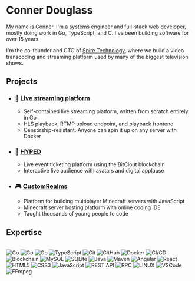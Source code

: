 # Conner Douglass

My name is Conner. I'm a systems engineer and full-stack web developer, mostly doing work in Go, TypeScript, and C. I've been building software for over 15 years.

I'm the co-founder and CTO of [Spire Technology](https://github.com/spiretechnology), where we build a video transcoding and streaming platform used by many of the biggest television shows.

## Projects

* ### :movie_camera: [Live streaming platform](https://github.com/connerdouglass/livestream-rtmp)
  - Self-contained live streaming platform, written from scratch entirely in Go
  - HLS playback, RTMP upload endpoint, and playback frontend
  - Censorship-resistant. Anyone can spin it up on any server with Docker
* ### :microphone: [HYPED](https://bitclout.com/u/hyped)
  - Live event ticketing platform using the BitClout blockchain
  - Interactive live audience with avatars and digital applause
* ### :video_game: [CustomRealms](https://github.com/customrealms)
  - Platform for building multiplayer Minecraft servers with JavaScript
  - Minecraft server hosting platform with online coding IDE
  - Taught thousands of young people to code



## Expertise
\
![Go](https://img.shields.io/badge/GO-007396.svg?&style=flat&logo=go&logoColor=white)
![Go](https://img.shields.io/badge/C-007396.svg?&style=flat&logo=c&logoColor=white)
![Go](https://img.shields.io/badge/C++-007396.svg?&style=flat&logo=cplusplus&logoColor=white)
![TypeScript](https://img.shields.io/badge/TYPESCRIPT-%23007ACC.svg?&style=flat&logo=typescript&logoColor=white)
![Git](https://img.shields.io/badge/GIT-%23F05033.svg?&style=flat&logo=git&logoColor=white)
![GitHub](https://img.shields.io/badge/GITHUB-%23121011.svg?&style=flat&logo=github&logoColor=white)
![Docker](https://img.shields.io/badge/DOCKER-2496ED.svg?&style=flat&logo=docker&logoColor=white)
![CI/CD](https://img.shields.io/badge/CI/CD-323330.svg?&style=flat&logo=git&logoColor=white)
![Blockchain](https://img.shields.io/badge/CRYPTO-323330.svg?&style=flat&logo=bitcoin&logoColor=white)
![MySQL](https://img.shields.io/badge/MYSQL-4479A1.svg?&style=flat&logo=mysql&logoColor=white)
![SQLite](https://img.shields.io/badge/SQLITE-003B57.svg?&style=flat&logo=sqlite&logoColor=white)
![Java](https://img.shields.io/badge/JAVA-C71A36.svg?&style=flat&logo=java&logoColor=white)
![Maven](https://img.shields.io/badge/MAVEN-C71A36.svg?&style=flat&logo=apache-maven)
![Angular](https://img.shields.io/badge/ANGULAR-DD0031.svg?&style=flat&logo=angular&logoColor=white)
![React](https://img.shields.io/badge/REACT-1572B6.svg?&style=flat&logo=react&logoColor=white)
![HTML5](https://img.shields.io/badge/HTML5-E34F26.svg?&style=flat&logo=html5&logoColor=white)
![CSS3](https://img.shields.io/badge/CSS3-%231572B6.svg?&style=flat&logo=css3&logoColor=white)
![JavaScript](https://img.shields.io/badge/JAVASCRIPT-323330.svg?&style=flat&logo=javascript&logoColor=%23F7DF1E)
![REST API](https://img.shields.io/badge/REST-02569B.svg?&style=flat&logo=rest&logoColor=white)
![RPC](https://img.shields.io/badge/RPC-02569B.svg?&style=flat&logo=rpc&logoColor=white)
![LINUX](https://img.shields.io/badge/LINUX-FCC624?style=flat&logo=linux&logoColor=black)
![VSCode](https://img.shields.io/badge/VSCODE-007ACC.svg?&style=flat&logo=visual-studio-code)
![FFmpeg](https://img.shields.io/badge/FFMPEG-AAFF24?style=flat&logo=ffmpeg&logoColor=black)

